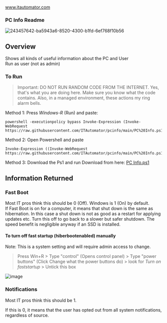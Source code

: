 www.itautomator.com
### PC Info Readme 
 ![243457642-ba5943a6-8520-4300-b1fd-6ef768f10b56](https://github.com/ITAutomator/PCInfo/assets/135157036/944be711-5fb2-4f79-bee6-504ac1f394b5)

## Overview
Shows all kinds of useful information about the PC and User<br>
Run as user (not as admin)

### To Run

> Important: DO NOT RUN RANDOM CODE FROM THE INTERNET.  Yes, that's what you are doing here.  Make sure you know what the code contains.  Also, in a managed environment, these actions my ring alarm bells.

Method 1: Press _Windows-R_ (Run) and paste:

    powershell -executionpolicy bypass Invoke-Expression (Invoke-WebRequest https://raw.githubusercontent.com/ITAutomator/pcinfo/main/PC%20Info.ps1).Content

Method 2: Open Powershell and paste

    Invoke-Expression ((Invoke-WebRequest https://raw.githubusercontent.com/ITAutomator/pcinfo/main/PC%20Info.ps1).Content)

Method 3: Download the Ps1 and run
Download from here: [PC Info.ps1](https://raw.githubusercontent.com/ITAutomator/PCInfo/main/PC%20Info.ps1)

## Information Returned

### Fast Boot
Most IT pros think this should be 0 (Off). Windows is 1 (On) by default.<br>
If Fast Boot is on for a computer, it means that shut down is the same as hibernation. In this case a shut down is not as good as a restart for applying updates etc. 
Turn this off to go back to a slower but safer shutdown.  The speed benefit is negligible anyway if an SSD is installed.
<br>
#### To turn off fast startup (hiberbootenabled) manually <br>
Note: This is a system setting and will require admin access to change. <br>

> Press Win+R > Type "control" (Opens control panel) > Type "power buttons" (Click Change what the power buttons do) > look for *Turn on faststartup* > Untick this box

![image](https://github.com/ITAutomator/PCInfo/assets/135157036/4c81e4c5-65ec-4fed-9c01-7e7fdbcb18e5)


### Notifications
Most IT pros think this should be 1.

If this is 0, it means that the user has opted out from all system notifications, regardless of source.
